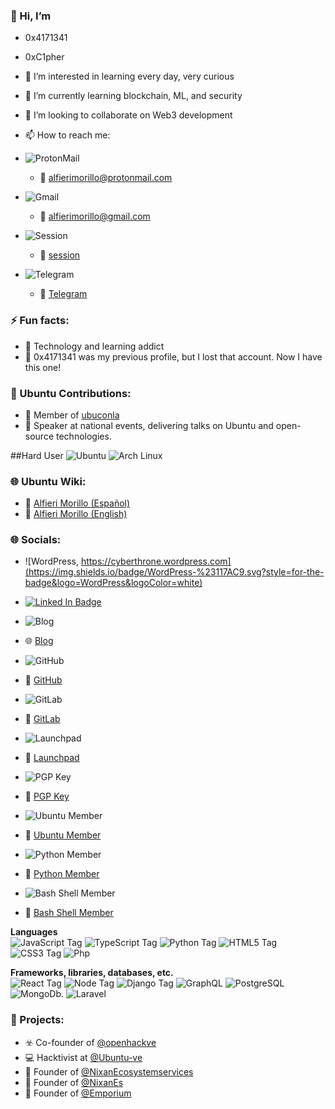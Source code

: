 ### 👋 Hi, I’m 
- 0x4171341
- 0xC1pher
  
- 👀 I’m interested in learning every day, very curious
- 🌱 I’m currently learning blockchain, ML, and security
- 💞️ I’m looking to collaborate on Web3 development
- 📫 How to reach me:
- ![ProtonMail](https://img.shields.io/badge/ProtonMail-8B89CC?style=for-the-badge&logo=protonmail&logoColor=white)
  - 📧 [alfierimorillo@protonmail.com](mailto:alfierimorillo@protonmail.com)
- ![Gmail](https://img.shields.io/badge/Gmail-D14836?style=for-the-badge&logo=gmail&logoColor=white)
  - 📧 [alfierimorillo@gmail.com](mailto:alfierimorillo@gmail.com)
- ![Session](https://img.shields.io/badge/Session-000000?style=for-the-badge&logo=session&logoColor=white)
  - 📧 [session](05c1776a69e1f9b5991cd2b0752d46f95587d694150da4a42d319f0027185d9445)
- ![Telegram](https://img.shields.io/badge/Telegram-2CA5E0?style=for-the-badge&logo=telegram&logoColor=white)
  - 📧 [Telegram](https://t.me/Ox4171341)

### ⚡ Fun facts:
- 🤖 Technology and learning addict
- 🤡 0x4171341 was my previous profile, but I lost that account. Now I have this one!

### 🌟 Ubuntu Contributions:
- 🐧 Member of [ubuconla](https://launchpad.net/~ubuconla)
- 🎤 Speaker at national events, delivering talks on Ubuntu and open-source technologies.

##Hard User 
![Ubuntu](https://img.shields.io/badge/Ubuntu-E95420?style=for-the-badge&logo=ubuntu&logoColor=white)
![Arch Linux](https://img.shields.io/badge/Arch%20Linux-1793D1?logo=arch-linux&logoColor=white&style=for-the-badge)

### 🌐 Ubuntu Wiki:
- 🐧 [Alfieri Morillo (Español)](https://wiki.ubuntu.com/Alfieri%20Morillo)
- 🐧 [Alfieri Morillo (English)](https://wiki.ubuntu.com/Alfieri%20Morillo%20En)
  
### 🌐 Socials:
- ![WordPress, https://cyberthrone.wordpress.com](https://img.shields.io/badge/WordPress-%23117AC9.svg?style=for-the-badge&logo=WordPress&logoColor=white)
- [![Linked In Badge](https://img.shields.io/badge/LinkedIn-0077B5?style=for-the-badge&logo=linkedin&logoColor=white)](https://www.linkedin.com/in/alfierimorillo/)

- ![Blog](https://img.shields.io/badge/Blog-000000?style=for-the-badge&logo=blogger&logoColor=white)
- 🌐 [Blog](https://github.com/0xC1pher)
- ![GitHub](https://img.shields.io/badge/github-%23121011.svg?style=for-the-badge&logo=github&logoColor=white)
- 🐙 [GitHub](https://github.com/0xC1pher)
- ![GitLab](https://img.shields.io/badge/gitlab-%23181717.svg?style=for-the-badge&logo=gitlab&logoColor=white)
- 🦊 [GitLab](https://gitlab.com/0x4171341)
- ![Launchpad](https://img.shields.io/badge/Launchpad-F4B728?style=for-the-badge&logo=launchpad&logoColor=white)
- 🚀 [Launchpad](https://launchpad.net/~alfierimorillo)
- ![PGP Key](https://img.shields.io/badge/PGP%20Key-0077B6?style=for-the-badge&logo=openpgp&logoColor=white) 
- 🔑 [PGP Key](https://keyserver.ubuntu.com/pks/lookup?fingerprint=on&op=index&search=0xE5F005A1889B2023B3A43B20DF6CB5768C239A3D)
- ![Ubuntu Member](https://img.shields.io/badge/Ubuntu%20Member-E95420?style=for-the-badge&logo=ubuntu&logoColor=white)
- 🐧 [Ubuntu Member](https://launchpad.net/~ubuntumembers)
- ![Python Member](https://img.shields.io/badge/Python%20Member-3776AB?style=for-the-badge&logo=python&logoColor=white)
- 🐍 [Python Member](https://launchpad.net/~python)
- ![Bash Shell Member](https://img.shields.io/badge/Bash%20Shell%20Member-4EAA25?style=for-the-badge&logo=gnu-bash&logoColor=white)
- 🐚 [Bash Shell Member](https://launchpad.net/~bash-shell)

**Languages**    
![JavaScript Tag](https://img.shields.io/badge/JavaScript-323330?style=for-the-badge&logo=javascript&logoColor=F7DF1E)
![TypeScript Tag](https://img.shields.io/badge/TypeScript-007ACC?style=for-the-badge&logo=typescript&logoColor=white)
![Python Tag](https://img.shields.io/badge/Python-FFD43B?style=for-the-badge&logo=python&logoColor=darkgreen)
![HTML5 Tag](https://img.shields.io/badge/HTML5-E34F26?style=for-the-badge&logo=html5&logoColor=white)
![CSS3 Tag](https://img.shields.io/badge/CSS3-1572B6?style=for-the-badge&logo=css3&logoColor=white) 
![Php](https://img.shields.io/badge/php-%23777BB4.svg?style=for-the-badge&logo=php&logoColor=white)


**Frameworks, libraries, databases, etc.**    
![React Tag](https://img.shields.io/badge/React-20232A?style=for-the-badge&logo=react&logoColor=61DAFB) 
![Node Tag](https://img.shields.io/badge/Node.js-339933?style=for-the-badge&logo=nodedotjs&logoColor=white) 
![Django Tag](https://img.shields.io/badge/Django-092E20?style=for-the-badge&logo=django&logoColor=green) 
![GraphQL](https://img.shields.io/badge/GraphQl-E10098?style=for-the-badge&logo=graphql&logoColor=white) 
![PostgreSQL](https://img.shields.io/badge/PostgreSQL-316192?style=for-the-badge&logo=postgresql&logoColor=white) 
![MongoDb](https://img.shields.io/badge/mongodb-%234ea94b.svg?style=for-the-badge&logo=mongodb&logoColor=white).
![Laravel](https://img.shields.io/badge/laravel-%23FF2D20.svg?style=for-the-badge&logo=laravel&logoColor=white)

### 🚀 Projects:
- ☣️ Co-founder of [@openhackve](https://github.com/openhackve)
- 💻 Hacktivist at [@Ubuntu-ve](https://github.com/Ubuntu-ve)
- 💬 Founder of [@NixanEcosystemservices](https://github.com/NixanEcosystemservices)
- 💬 Founder of [@NixanEs](https://github.com/NixanEs)
- 💬 Founder of [@Emporium](https://github.com/EmporiumES)
